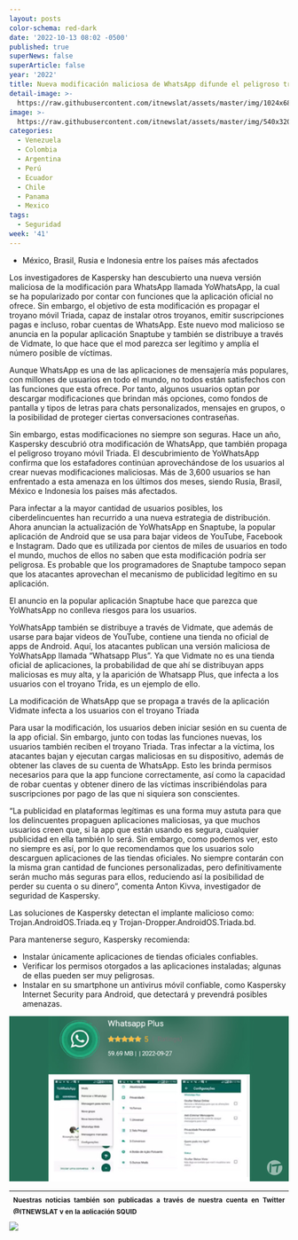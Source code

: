```yaml
---
layout: posts
color-schema: red-dark
date: '2022-10-13 08:02 -0500'
published: true
superNews: false
superArticle: false
year: '2022'
title: Nueva modificación maliciosa de WhatsApp difunde el peligroso troyano Triada
detail-image: >-
  https://raw.githubusercontent.com/itnewslat/assets/master/img/1024x680/store-whatsapp-g.jpg
image: >-
  https://raw.githubusercontent.com/itnewslat/assets/master/img/540x320/store-whatsapp-p.jpg
categories:
  - Venezuela
  - Colombia
  - Argentina
  - Perú
  - Ecuador
  - Chile
  - Panama
  - Mexico
tags:
  - Seguridad
week: '41'
---
```

- México, Brasil, Rusia e Indonesia entre los países más afectados

Los investigadores de Kaspersky han descubierto una nueva versión maliciosa de la modificación para WhatsApp llamada YoWhatsApp, la cual se ha popularizado por contar con funciones que la aplicación oficial no ofrece. Sin embargo, el objetivo de esta modificación es propagar el troyano móvil Triada, capaz de instalar otros troyanos, emitir suscripciones pagas e incluso, robar cuentas de WhatsApp. Este nuevo mod malicioso se anuncia en la popular aplicación Snaptube y también se distribuye a través de Vidmate, lo que hace que el mod parezca ser legítimo y amplía el número posible de víctimas.

Aunque WhatsApp es una de las aplicaciones de mensajería más populares, con millones de usuarios en todo el mundo, no todos están satisfechos con las funciones que esta ofrece. Por tanto, algunos usuarios optan por descargar modificaciones que brindan más opciones, como fondos de pantalla y tipos de letras para chats personalizados, mensajes en grupos, o la posibilidad de proteger ciertas conversaciones contraseñas.

Sin embargo, estas modificaciones no siempre son seguras. Hace un año, Kaspersky descubrió otra modificación de WhatsApp, que también propaga el peligroso troyano móvil Triada. El descubrimiento de YoWhatsApp confirma que los estafadores continúan aprovechándose de los usuarios al crear nuevas modificaciones maliciosas. Más de 3,600 usuarios se han enfrentado a esta amenaza en los últimos dos meses, siendo Rusia, Brasil, México e Indonesia los países más afectados.

Para infectar a la mayor cantidad de usuarios posibles, los ciberdelincuentes han recurrido a una nueva estrategia de distribución. Ahora anuncian la actualización de YoWhatsApp en Snaptube, la popular aplicación de Android que se usa para bajar videos de YouTube, Facebook e Instagram. Dado que es utilizada por cientos de miles de usuarios en todo el mundo, muchos de ellos no saben que esta modificación podría ser peligrosa. Es probable que los programadores de Snaptube tampoco sepan que los atacantes aprovechan el mecanismo de publicidad legítimo en su aplicación.
 
El anuncio en la popular aplicación Snaptube hace que parezca que YoWhatsApp no conlleva riesgos para los usuarios.

YoWhatsApp también se distribuye a través de Vidmate, que además de usarse para bajar videos de YouTube, contiene una tienda no oficial de apps de Android. Aquí, los atacantes publican una versión maliciosa de YoWhatsApp llamada “Whatsapp Plus”. Ya que Vidmate no es una tienda oficial de aplicaciones, la probabilidad de que ahí se distribuyan apps maliciosas es muy alta, y la aparición de Whatsapp Plus, que infecta a los usuarios con el troyano Trida, es un ejemplo de ello.

La modificación de WhatsApp que se propaga a través de la aplicación Vidmate infecta a los usuarios con el troyano Triada

Para usar la modificación, los usuarios deben iniciar sesión en su cuenta de la app oficial. Sin embargo, junto con todas las funciones nuevas, los usuarios también reciben el troyano Triada. Tras infectar a la víctima, los atacantes bajan y ejecutan cargas maliciosas en su dispositivo, además de obtener las claves de su cuenta de WhatsApp. Esto les brinda permisos necesarios para que la app funcione correctamente, así como la capacidad de robar cuentas y obtener dinero de las víctimas inscribiéndolas para suscripciones por pago de las que ni siquiera son conscientes.

“La publicidad en plataformas legítimas es una forma muy astuta para que los delincuentes propaguen aplicaciones maliciosas, ya que muchos usuarios creen que, si la app que están usando es segura, cualquier publicidad en ella también lo será. Sin embargo, como podemos ver, esto no siempre es así, por lo que recomendamos que los usuarios solo descarguen aplicaciones de las tiendas oficiales. No siempre contarán con la misma gran cantidad de funciones personalizadas, pero definitivamente serán mucho más seguras para ellos, reduciendo así la posibilidad de perder su cuenta o su dinero”, comenta Anton Kivva, investigador de seguridad de Kaspersky.

Las soluciones de Kaspersky detectan el implante malicioso como: Trojan.AndroidOS.Triada.eq y Trojan-Dropper.AndroidOS.Triada.bd.

Para mantenerse seguro, Kaspersky recomienda:

- Instalar únicamente aplicaciones de tiendas oficiales confiables.
- Verificar los permisos otorgados a las aplicaciones instaladas; algunas de ellas pueden ser muy peligrosas.
- Instalar en su smartphone un antivirus móvil confiable, como Kaspersky Internet Security para Android, que detectará y prevendrá posibles amenazas.

![](https://raw.githubusercontent.com/itnewslat/assets/master/img/540x320/store-whatsapp-p.jpg)

<table style="height: 42px;" width="569">
<tbody>
<tr>
<td style="text-align: justify;"><sub><strong>Nuestras noticias también son publicadas a través de nuestra cuenta en Twitter <a href="https://twitter.com/itnewslat?lang=es">@ITNEWSLAT</a> y en la aplicación <a href="https://squidapp.co/en/">SQUID</a></strong></sub></td>
</tr>
</tbody>
</table>

<img src="https://tracker.metricool.com/c3po.jpg?hash=56f88a41e39ab42c063cc51676587a04"/>